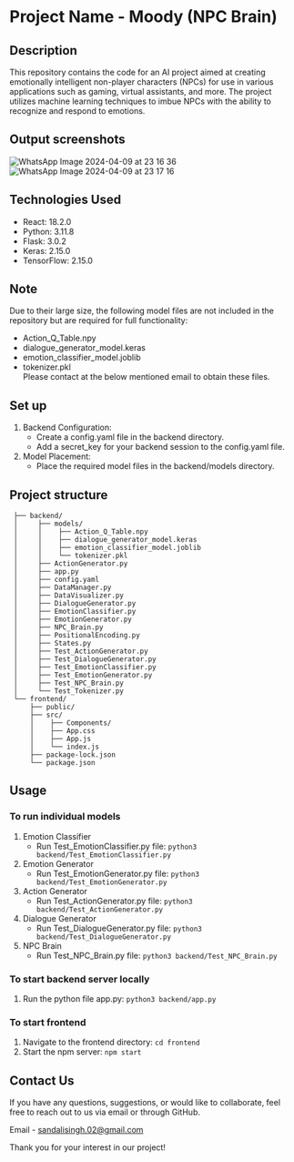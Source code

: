 # Project Name - Moody (NPC Brain)

## Description

This repository contains the code for an AI project aimed at creating emotionally intelligent non-player characters (NPCs) 
for use in various applications such as gaming, virtual assistants, and more. 
The project utilizes machine learning techniques to imbue NPCs with the ability to recognize and respond to emotions.

## Output screenshots

![WhatsApp Image 2024-04-09 at 23 16 36](https://github.com/sandalisingh/NPC-Brain/assets/77054645/e9b38a26-8055-49e9-9d27-6c0536ef9a62)
![WhatsApp Image 2024-04-09 at 23 17 16](https://github.com/sandalisingh/NPC-Brain/assets/77054645/074932ca-69db-4668-b329-072973258dc9)

## Technologies Used

- React: 18.2.0
- Python: 3.11.8
- Flask: 3.0.2
- Keras: 2.15.0
- TensorFlow: 2.15.0

## Note
Due to their large size, the following model files are not included in the repository but are required for full functionality:
- Action_Q_Table.npy  
- dialogue_generator_model.keras  
- emotion_classifier_model.joblib  
- tokenizer.pkl  
Please contact at the below mentioned email to obtain these files.

## Set up

1. Backend Configuration:
    - Create a config.yaml file in the backend directory.
    - Add a secret_key for your backend session to the config.yaml file.
2. Model Placement:
    - Place the required model files in the backend/models directory.

## Project structure

```
 ├── backend/  
 │     ├── models/  
 │     │    ├── Action_Q_Table.npy    
 │     │    ├── dialogue_generator_model.keras  
 │     │    ├── emotion_classifier_model.joblib  
 │     │    └── tokenizer.pkl  
 │     ├── ActionGenerator.py  
 │     ├── app.py  
 │     ├── config.yaml  
 │     ├── DataManager.py  
 │     ├── DataVisualizer.py  
 │     ├── DialogueGenerator.py  
 │     ├── EmotionClassifier.py  
 │     ├── EmotionGenerator.py  
 │     ├── NPC_Brain.py  
 │     ├── PositionalEncoding.py  
 │     ├── States.py  
 │     ├── Test_ActionGenerator.py  
 │     ├── Test_DialogueGenerator.py  
 │     ├── Test_EmotionClassifier.py  
 │     ├── Test_EmotionGenerator.py  
 │     ├── Test_NPC_Brain.py  
 │     └── Test_Tokenizer.py  
 └── frontend/  
     ├── public/  
     ├── src/  
     │    ├── Components/  
     │    ├── App.css  
     │    ├── App.js  
     │    └── index.js  
     ├── package-lock.json  
     └── package.json  
```

## Usage

### To run individual models
1. Emotion Classifier
    - Run Test_EmotionClassifier.py file: `python3 backend/Test_EmotionClassifier.py`
2. Emotion Generator
    - Run Test_EmotionGenerator.py file: `python3 backend/Test_EmotionGenerator.py`
3. Action Generator
    - Run Test_ActionGenerator.py file: `python3 backend/Test_ActionGenerator.py`
4. Dialogue Generator
    - Run Test_DialogueGenerator.py file: `python3 backend/Test_DialogueGenerator.py`
5. NPC Brain
    - Run Test_NPC_Brain.py file:  `python3 backend/Test_NPC_Brain.py`

### To start backend server locally
1. Run the python file app.py: `python3 backend/app.py`

### To start frontend
1. Navigate to the frontend directory: `cd frontend`
2. Start the npm server: `npm start`

## Contact Us
If you have any questions, suggestions, or would like to collaborate, feel free to reach out to us via email or through GitHub.

Email - sandalisingh.02@gmail.com

Thank you for your interest in our project!